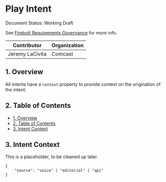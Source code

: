 # Play Intent

Document Status: Working Draft

See [Firebolt Requirements Governance](../../governance.md) for more info.

| Contributor     | Organization   |
| --------------- | -------------- |
| Jeremy LaCivita | Comcast        |

## 1. Overview
All intents have a `context` property to provide context on the origination of the intent.

## 2. Table of Contents
- [1. Overview](#1-overview)
- [2. Table of Contents](#2-table-of-contents)
- [3. Intent Context](#3-intent-context)

## 3. Intent Context
This is a placeholder, to be cleaned up later.

```
{
    "source": "voice" | "editorial" | "api"
}
```

